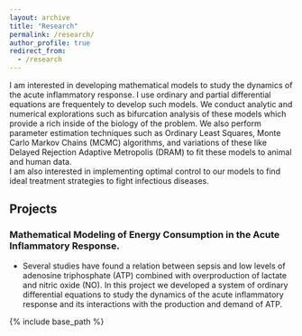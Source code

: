 ```yaml
---
layout: archive
title: "Research"
permalink: /research/
author_profile: true
redirect_from:
  - /research
---
```


I am interested in developing mathematical models to study the dynamics of the acute inflammatory response. 
I use ordinary and partial differential equations are frequentely to develop such models. We conduct analytic and numerical explorations such as bifurcation analysis of these models which provide a rich inside of the biology of the problem. We also perform parameter estimation techniques such as Ordinary Least Squares, Monte Carlo Markov Chains (MCMC) algorithms, and variations of these like Delayed Rejection Adaptive Metropolis (DRAM) to fit these models to animal and human data.  
I am also interested in implementing optimal control to our models to find ideal treatment strategies to fight infectious diseases.  

## Projects

### Mathematical Modeling of Energy Consumption in the Acute Inflammatory Response.

* Several studies have found a relation between sepsis and low levels of adenosine triphosphate (ATP) combined with overproduction of lactate and nitric oxide (NO). In this project we developed a system of ordinary differential equations to study the dynamics of the acute inflammatory response and its interactions with the production and demand of ATP.



{% include base_path %}
